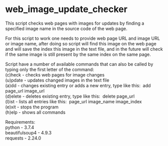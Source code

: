 # web_image_update_checker
This script checks web pages with images for updates by finding a specified image name in the source code of the web page.

For this script to work one needs to provide web page URL and image URL or image name, after doing so script will find this image on the web page and will save the index this image in the text file, and in the future will check if the same image is still present by the same index on the same page.

Script have a number of available commands that can also be called by typing only the first letter of the command:  
(c)heck  - checks web pages for image changes  
(u)pdate - updates changed images in the text file  
(a)dd    - changes existing entry or adds a new entry, type like this:  add page_url image_url  
(d)elete - deletes existing entry, type like this:  delete page_url  
(l)ist   - lists all entries like this:  page_url image_name image_index  
(e)xit   - stops the program  
(h)elp   - shows all commands  

Requirements:  
python - 3.7.4  
beautifulsoup4 - 4.9.3  
requests - 2.24.0  

